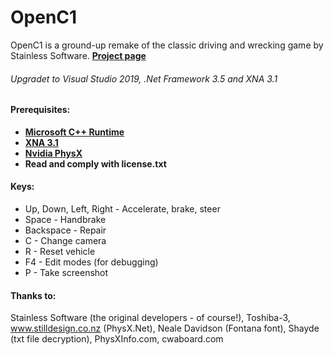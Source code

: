 # OpenC1

OpenC1 is a ground-up remake of the classic driving and wrecking game by Stainless Software.
**[Project page](http://1amstudios.com/projects/openc1)**

###### Upgradet to Visual Studio 2019, .Net Framework 3.5 and XNA 3.1

#### Prerequisites:
 * **[Microsoft C++ Runtime](https://aka.ms/vs/16/release/vc_redist.x86.exe)**
 * **[XNA 3.1](https://www.microsoft.com/en-us/download/details.aspx?id=39)**
 * **[Nvidia PhysX](https://www.nvidia.com/object/physx-9.18.0907-driver.html)**
 * **Read and comply with license.txt**

#### Keys:
 * Up, Down, Left, Right - Accelerate, brake, steer
 * Space - Handbrake
 * Backspace - Repair
 * C - Change camera
 * R - Reset vehicle
 * F4 - Edit modes (for debugging)
 * P - Take screenshot

#### Thanks to: 
  Stainless Software (the original developers - of course!), 
  Toshiba-3, 
  www.stilldesign.co.nz (PhysX.Net), 
  Neale Davidson (Fontana font),
  Shayde (txt file decryption),
  PhysXInfo.com, 
  cwaboard.com